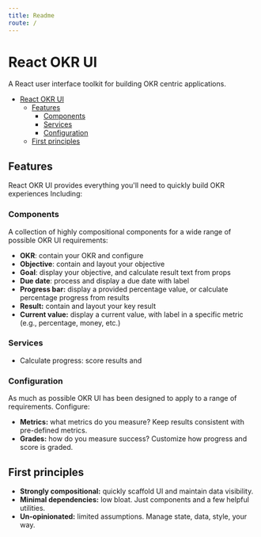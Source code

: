 ```yaml
---
title: Readme
route: /
---
```


# React OKR UI

A React user interface toolkit for building OKR centric applications.

- [React OKR UI](#react-okr-ui)
  - [Features](#features)
    - [Components](#components)
    - [Services](#services)
    - [Configuration](#configuration)
  - [First principles](#first-principles)

## Features

React OKR UI provides everything you'll need to quickly build OKR experiences Including:

### Components

A collection of highly compositional components for a wide range of possible OKR UI requirements:

- **OKR**: contain your OKR and configure
- **Objective**: contain and layout your objective
- **Goal**: display your objective, and calculate result text from props
- **Due date**: process and display a due date with label
- **Progress bar:** display a provided percentage value, or calculate percentage progress from results
- **Result:** contain and layout your key result
- **Current value:** display a current value, with label in a specific metric (e.g., percentage, money, etc.)

### Services

- Calculate progress: score results and

### Configuration

As much as possible OKR UI has been designed to apply to a range of requirements. Configure:

- **Metrics:** what metrics do you measure? Keep results consistent with pre-defined metrics.
- **Grades:** how do you measure success? Customize how progress and score is graded.

## First principles

- **Strongly compositional:** quickly scaffold UI and maintain data visibility.
- **Minimal dependencies:** low bloat. Just components and a few helpful utilities.
- **Un-opinionated:** limited assumptions. Manage state, data, style, your way.
